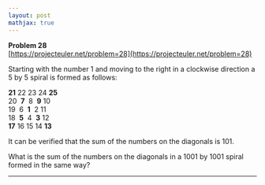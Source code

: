 ```yaml
---
layout: post
mathjax: true
---
```

**Problem 28**  
[https://projecteuler.net/problem=28](https://projecteuler.net/problem=28)

<p>Starting with the number 1 and moving to the right in a clockwise direction a 5 by 5 spiral is formed as follows:</p>
<p class="monospace center"><span class="red"><b>21</b></span> 22 23 24 <span class="red"><b>25</b></span><br />
20  <span class="red"><b>7</b></span>  8  <span class="red"><b>9</b></span> 10<br />
19  6  <span class="red"><b>1</b></span>  2 11<br />
18  <span class="red"><b>5</b></span>  4  <span class="red"><b>3</b></span> 12<br /><span class="red"><b>17</b></span> 16 15 14 <span class="red"><b>13</b></span></p>
<p>It can be verified that the sum of the numbers on the diagonals is 101.</p>
<p>What is the sum of the numbers on the diagonals in a 1001 by 1001 spiral formed in the same way?</p>

---
